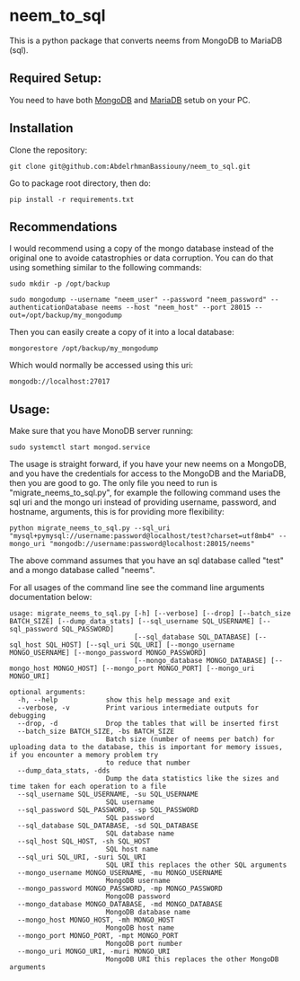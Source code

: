 # neem_to_sql

This is a python package that converts neems from MongoDB to MariaDB (sql).

## Required Setup:

You need to have both [MongoDB](https://www.mongodb.com/docs/manual/tutorial/install-mongodb-on-ubuntu/) and [MariaDB](https://www.digitalocean.com/community/tutorials/how-to-install-mariadb-on-ubuntu-20-04) setub on your PC.

## Installation

Clone the repository:
```
git clone git@github.com:AbdelrhmanBassiouny/neem_to_sql.git
```

Go to package root directory, then do:
```
pip install -r requirements.txt
```

## Recommendations

I would recommend using a copy of the mongo database instead of the original one to avoide catastrophies or data corruption. You can do that using something similar to the following commands:

```
sudo mkdir -p /opt/backup

sudo mongodump --username "neem_user" --password "neem_password" --authenticationDatabase neems --host "neem_host" --port 28015 --out=/opt/backup/my_mongodump
```

Then you can easily create a copy of it into a local database:

```
mongorestore /opt/backup/my_mongodump
```

Which would normally be accessed using this uri:

```
mongodb://localhost:27017
```

## Usage:

Make sure that you have MonoDB server running:

```
sudo systemctl start mongod.service
```

The usage is straight forward, if you have your new neems on a MongoDB, and you have the credentials for access to the MongoDB and the MariaDB, then you are good to go. The only file you need to run is "migrate_neems_to_sql.py", for example the following command uses the sql uri and the mongo uri instead of providing username, password, and hostname, arguments, this is for providing more flexibility:

```
python migrate_neems_to_sql.py --sql_uri "mysql+pymysql://username:password@localhost/test?charset=utf8mb4" --mongo_uri "mongodb://username:password@localhost:28015/neems"
```
The above command assumes that you have an sql database called "test" and a mongo database called "neems".

For all usages of the command line see the command line arguments documentation below:

```
usage: migrate_neems_to_sql.py [-h] [--verbose] [--drop] [--batch_size BATCH_SIZE] [--dump_data_stats] [--sql_username SQL_USERNAME] [--sql_password SQL_PASSWORD]
                               [--sql_database SQL_DATABASE] [--sql_host SQL_HOST] [--sql_uri SQL_URI] [--mongo_username MONGO_USERNAME] [--mongo_password MONGO_PASSWORD]
                               [--mongo_database MONGO_DATABASE] [--mongo_host MONGO_HOST] [--mongo_port MONGO_PORT] [--mongo_uri MONGO_URI]

optional arguments:
  -h, --help            show this help message and exit
  --verbose, -v         Print various intermediate outputs for debugging
  --drop, -d            Drop the tables that will be inserted first
  --batch_size BATCH_SIZE, -bs BATCH_SIZE
                        Batch size (number of neems per batch) for uploading data to the database, this is important for memory issues, if you encounter a memory problem try
                        to reduce that number
  --dump_data_stats, -dds
                        Dump the data statistics like the sizes and time taken for each operation to a file
  --sql_username SQL_USERNAME, -su SQL_USERNAME
                        SQL username
  --sql_password SQL_PASSWORD, -sp SQL_PASSWORD
                        SQL password
  --sql_database SQL_DATABASE, -sd SQL_DATABASE
                        SQL database name
  --sql_host SQL_HOST, -sh SQL_HOST
                        SQL host name
  --sql_uri SQL_URI, -suri SQL_URI
                        SQL URI this replaces the other SQL arguments
  --mongo_username MONGO_USERNAME, -mu MONGO_USERNAME
                        MongoDB username
  --mongo_password MONGO_PASSWORD, -mp MONGO_PASSWORD
                        MongoDB password
  --mongo_database MONGO_DATABASE, -md MONGO_DATABASE
                        MongoDB database name
  --mongo_host MONGO_HOST, -mh MONGO_HOST
                        MongoDB host name
  --mongo_port MONGO_PORT, -mpt MONGO_PORT
                        MongoDB port number
  --mongo_uri MONGO_URI, -muri MONGO_URI
                        MongoDB URI this replaces the other MongoDB arguments
```

